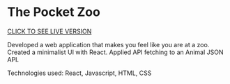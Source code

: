 # The Pocket Zoo

[CLICK TO SEE LIVE VERSION](https://the-pocketzoo.web.app/)

Developed a web application that makes you feel like you are at a zoo. 
Created a minimalist UI with React.
Applied API fetching to an Animal JSON API.

Technologies used: React, Javascript, HTML, CSS



